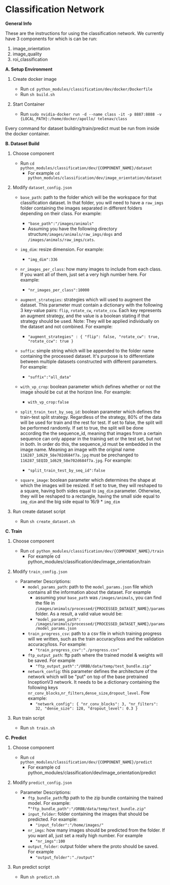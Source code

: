 # Classification Network 

**General Info**

These are the instructions for using the classification network. We currently have 3 components for which is can be run:
1.  image_orientation
2.  image_quality
3.  roi_classification

**A. Setup Environment**

1. Create docker image
    * Run `cd python_modules/classification/dev/docker/Dockerfile`
    * Run `sh build.sh`
 
2. Start Container
    * Run `sudo nvidia-docker run -d --name class -it -p 8887:8888 -v {LOCAL_PATH}:/home/docker/apollo/ telenav/class`

Every command for dataset building/train/predict must be run from inside the docker container.  

**B. Dataset Build**

1. Choose component
    * Run `cd python_modules/classification/dev/{COMPONENT_NAME}/dataset`
        * For example `cd python_modules/classification/dev/image_orientation/dataset`
2. Modify `dataset_config.json`
    * `base_path`: path to the folder which will be the workspace for that classification dataset. In that folder, you will need to have a `raw_imgs` folder containing the images separated in different folders depending on their class. For example:
        * `"base_path":"/images/animals"`
        * Assuming you have the following directory structure`/images/animals/raw_imgs/dogs` and `/images/animals/raw_imgs/cats`. 
    * `img_dim`: resize dimension. For example:
        * `"img_dim":336`
    * `nr_images_per_class`: how many images to include from each class. If you want all of them, just set a very high number here. For example:
        * `"nr_images_per_class":10000`
    * `augment_strategies`: strategies which will used to augment the dataset. This parameter must contain a dictionary with the following 3 key-value pairs: `flip`, `rotate_cw`, `rotate_ccw`. Each key represents an augment strategy, and the value is a boolean stating if that strategy should be used. Note: They will be applied individually on the dataset and not combined. For example:
        * `"augment_strategies" : {
            "flip": false,
            "rotate_cw": true,
            "rotate_ccw": true
            }`
            
     * `suffix`: simple string which will be appended to the folder name containing the processed dataset. It's purpose is to differentiate between multiple datasets constructed with different parameters. For example:
        * `"suffix":"all_data"`
     * `with_vp_crop`: boolean parameter which defines whether or not the image should be cut at the horizon line. For example:
        * `with_vp_crop:false`
     * `split_train_test_by_seq_id`: boolean parameter which defines the train-test split strategy. Regardless of the strategy, 80% of the data will be used for train and the rest for test. If set to false, the split will be performed randomly. If set to true, the split will be done according the the sequence_id, meaning that images from a certain sequence can only appear in the training set or the test set, but not in both. In order do this, the sequence_id must be embedded in the image name. Meaning an image with the original name `116287_1d629_58e702d684f7a.jpg` must be prechanged to `116287_SEQID_1d629_58e702d684f7a.jpg`. For example:
        * `"split_train_test_by_seq_id":false`
     * `square_image`: boolean parameter which determines the shape at which the images will be resized. If set to true, they will reshaped to a square, having both sides equal to `img_dim` parameter. Otherwise, they will be reshaped to a rectangle, having the small side equal to `img_dim` and the big side equal to 16/9 * `img_dim`            

2. Run create dataset script
    * Run `sh create_dataset.sh`
   
**C. Train**
 
1. Choose component
    * Run `cd python_modules/classification/dev/{COMPONENT_NAME}/train`
        * For example cd python_modules/classification/dev/image_orientation/train
    
2. Modify `train_config.json`
    * Parameter Descriptions:
        * `model_params_path`: path to the `model_params.json` file which contains all the information about the dataset. For example
            * assuming your `base_path` was `/images/animals`, you can find the file in `/images/animals/processed/{PROCESSED_DATASET_NAME}/params` folder. As a result, a valid value would be:
            * `"model_params_path": /images/animals/processed/{PROCESSED_DATASET_NAME}/params/model_params.json`   
        * `train_progress_csv`: path to a csv file in which training progress will we written, such as the train accuracy/loss and the validation accuracy/loss. For example:
            * `"train_progress_csv":"./progress.csv"`
        * `ftp_output_path`: ftp path where the trained model & weights will be saved. For example
            * `"ftp_output_path":"/ORBB/data/temp/test_bundle.zip"`
        * `network_config`: this parameter defines the architecture of the network which will be "put" on top of the base pretrained InceptionV3 network. It needs to be a dictionary containing the following keys `nr_conv_blocks`,`nr_filters`,`dense_size`,`dropout_level`. Fow example:
            * `"network_config": {
                    "nr_conv_blocks": 3,
                    "nr_filters": 32,
                    "dense_size": 128,
                    "dropout_level": 0.3
                }`
        
2. Run train script
    * Run `sh train.sh` 

**C. Predict**
 
1. Choose component
    * Run `cd python_modules/classification/dev/{COMPONENT_NAME}/predict`
        * For example cd python_modules/classification/dev/image_orientation/predict
    
2. Modify `predict_config.json`
    * Parameter Descriptions:
        * `ftp_bundle_path`:ftp path to the zip bundle containing the trained model. For example:
            *`"ftp_bundle_path":"/ORBB/data/temp/test_bundle.zip"`
        * `input_folder`: folder containing the images that should be predicted. For example:
            * `"input_folder":"/home/images/"`
        * `nr_imgs`: how many images should be predicted from the folder. If you want all, just set a really high number. For example
            * `"nr_imgs":100`
        * `output_folder`: output folder where the proto should be saved. For example
            * `"output_folder":"./output"`

2. Run predict script
    * Run `sh predict.sh` 
   